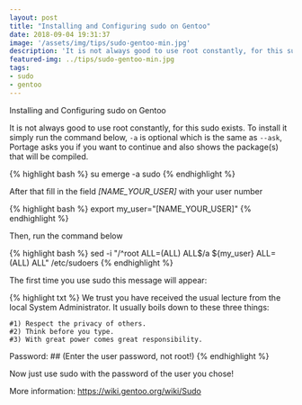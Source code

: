 ```yaml
---
layout: post
title: "Installing and Configuring sudo on Gentoo"
date: 2018-09-04 19:31:37
image: '/assets/img/tips/sudo-gentoo-min.jpg'
description: 'It is not always good to use root constantly, for this sudo exists.'
featured-img: ../tips/sudo-gentoo-min.jpg
tags:
- sudo
- gentoo
---
```


Installing and Configuring sudo on Gentoo

It is not always good to use root constantly, for this sudo exists. To install it simply run the command below, `-a` is optional which is the same as `--ask`, Portage asks you if you want to continue and also shows the package(s) that will be compiled.

{% highlight bash %}
su
emerge -a sudo
{% endhighlight %}


After that fill in the field *[NAME_YOUR_USER]* with your user number

{% highlight bash %}
export my_user="[NAME_YOUR_USER]"
{% endhighlight %}

Then, run the command below

{% highlight bash %}
sed -i "/^root ALL=(ALL) ALL$/a ${my_user} ALL=(ALL) ALL" /etc/sudoers
{% endhighlight %}

The first time you use sudo this message will appear:

{% highlight txt %}
We trust you have received the usual lecture from the local System
Administrator. It usually boils down to these three things:
 
    #1) Respect the privacy of others.
    #2) Think before you type.
    #3) With great power comes great responsibility.
 
Password: ## (Enter the user password, not root!)
{% endhighlight %}

Now just use sudo with the password of the user you chose!

More information: https://wiki.gentoo.org/wiki/Sudo
